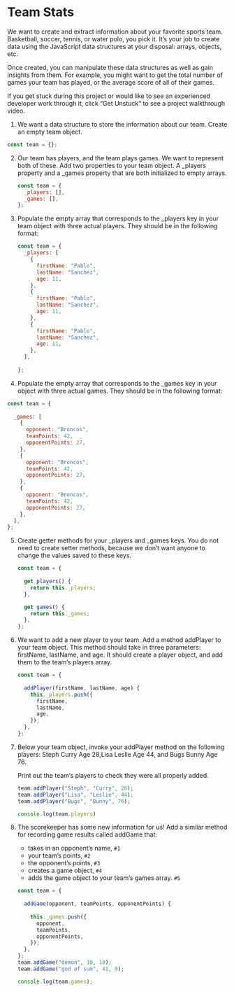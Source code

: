 # Team Stats

We want to create and extract information about your favorite sports team. Basketball, soccer, tennis, or water polo, you pick it. It’s your job to create data using the JavaScript data structures at your disposal: arrays, objects, etc.

Once created, you can manipulate these data structures as well as gain insights from them. For example, you might want to get the total number of games your team has played, or the average score of all of their games.

If you get stuck during this project or would like to see an experienced developer work through it, click “Get Unstuck“ to see a project walkthrough video.

1.  We want a data structure to store the information about our team. Create an empty team object.

```javascript
const team = {};
```

2.  Our team has players, and the team plays games. We want to represent both of these. Add two properties to your team object. A \_players property and a \_games property that are both initialized to empty arrays.

    ```javascript
    const team = {
      _players: [],
      _games: [],
    };
    ```

3.  Populate the empty array that corresponds to the \_players key in your team object with three actual players. They should be in the following format:

    ```javascript
    const team = {
      _players: [
        {
          firstName: "Pablo",
          lastName: "Sanchez",
          age: 11,
        },
        {
          firstName: "Pablo",
          lastName: "Sanchez",
          age: 11,
        },
        {
          firstName: "Pablo",
          lastName: "Sanchez",
          age: 11,
        },
      ],
      
    };
    ```

4.  Populate the empty array that corresponds to the \_games key in your object with three actual games. They should be in the following format:

```javascript
const team = {
  
  _games: [
    {
      opponent: "Broncos",
      teamPoints: 42,
      opponentPoints: 27,
    },
    {
      opponent: "Broncos",
      teamPoints: 42,
      opponentPoints: 27,
    },
    {
      opponent: "Broncos",
      teamPoints: 42,
      opponentPoints: 27,
    },
  ],
};
```

5.  Create getter methods for your \_players and \_games keys. You do not need to create setter methods, because we don’t want anyone to change the values saved to these keys.

    ```javascript
    const team = {
     
      get players() {
        return this._players;
      },

      get games() {
        return this._games;
      },
    };
    ```

6.  We want to add a new player to your team. Add a method addPlayer to your team object. This method should take in three parameters: firstName, lastName, and age. It should create a player object, and add them to the team‘s players array.

    ```javascript
    const team = {
      
      addPlayer(firstName, lastName, age) {
        this._players.push({
          firstName,
          lastName,
          age,
        });
      },
    };
    ```

7.  Below your team object, invoke your addPlayer method on the following players: Steph Curry Age 28,Lisa Leslie Age 44, and Bugs Bunny Age 76.

    Print out the team‘s players to check they were all properly added.

    ```javascript
    team.addPlayer("Steph", "Curry", 28);
    team.addPlayer("Lisa", "Leslie", 44);
    team.addPlayer("Bugs", "Bunny", 76);

    console.log(team.players)
    
    ```

8.  The scorekeeper has some new information for us! Add a similar method for recording game results called addGame that:

    - takes in an opponent’s name, `#1`
    - your team’s points, `#2`
    - the opponent’s points, `#3`
    - creates a game object, `#4`
    - adds the game object to your team‘s games array. `#5`

    ```javascript
    const team = {
      
      addGame(opponent, teamPoints, opponentPoints) {
        
        this._games.push({
          opponent, 
          teamPoints, 
          opponentPoints,
        });
      },
    };
    team.addGame("demon", 10, 10);
    team.addGame("god of sum", 41, 0);

    console.log(team.games);
    
    ```
